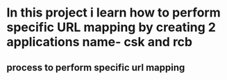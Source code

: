 <h1>In this project i learn how to perform specific URL mapping by creating 2 applications name- csk and rcb</h1>
<h2>process to perform specific url mapping</h2>
